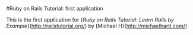 #Ruby on Rails Tutorial: first application

This is the first application for
{*Ruby on Rails Tutorial: Learn Rails by Example*}(http://railstutorial.org/)
by [Michael H}(http://michaelhartl.com/)

